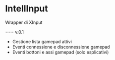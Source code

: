 # IntellInput
Wrapper di XInput

=== v.0.1
- Gestione lista gamepad attivi
- Eventi connessione e disconnessione gamepad
- Eventi bottoni e assi gamepad (solo esplicativi)
